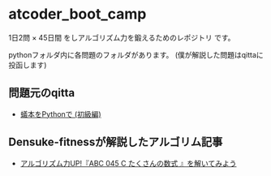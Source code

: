 # atcoder_boot_camp
1日2問 × 45日間 をしアルゴリズム力を鍛えるためのレポジトリ です。

pythonフォルダ内に各問題のフォルダがあります。
(僕が解説した問題はqittaに投函します)

## 問題元のqitta
- [蟻本をPythonで (初級編)](https://qiita.com/saba/items/affc94740aff117d2ca9)

## Densuke-fitnessが解説したアルゴリム記事
- [アルゴリズム力UP!『ABC 045 C たくさんの数式 』を解いてみよう](https://qiita.com/Densuke-fitness/items/419665fdb70806875bc4)
